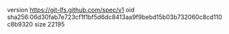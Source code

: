 version https://git-lfs.github.com/spec/v1
oid sha256:06d30fab7e723cf1f1bf5d6dc8413aa9f9bebd15b03b732060c8cd110c8b9320
size 22195
